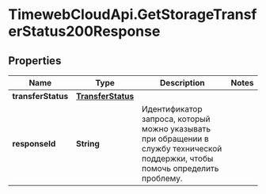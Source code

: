 # TimewebCloudApi.GetStorageTransferStatus200Response

## Properties

Name | Type | Description | Notes
------------ | ------------- | ------------- | -------------
**transferStatus** | [**TransferStatus**](TransferStatus.md) |  | 
**responseId** | **String** | Идентификатор запроса, который можно указывать при обращении в службу технической поддержки, чтобы помочь определить проблему. | 


